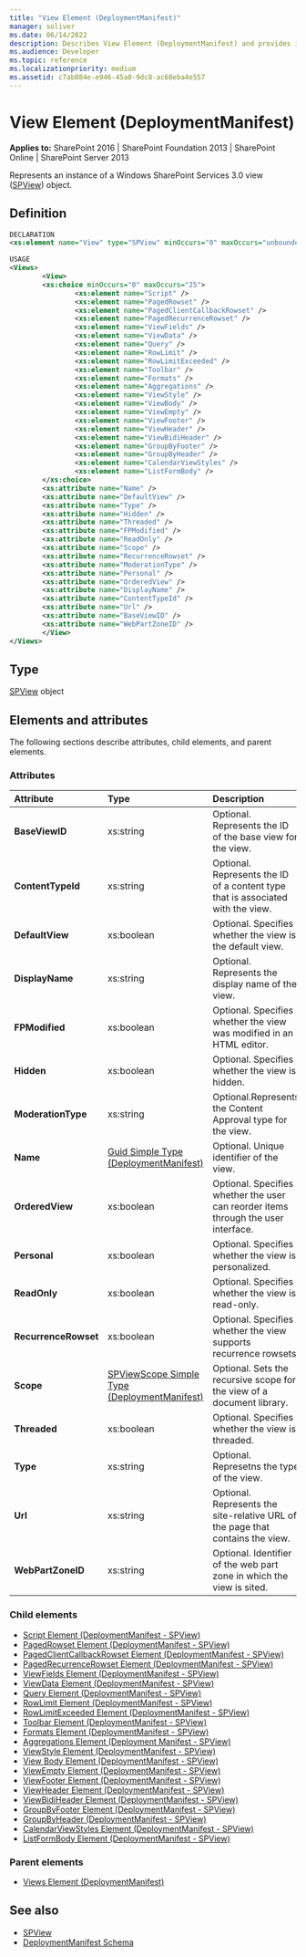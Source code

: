 ```yaml
---
title: "View Element (DeploymentManifest)"
manager: soliver
ms.date: 06/14/2022
description: Describes View Element (DeploymentManifest) and provides information on elements and attributes.
ms.audience: Developer
ms.topic: reference
ms.localizationpriority: medium
ms.assetid: c7ab084e-e946-45a0-9dc8-ac68eba4e557
---
```


# View Element (DeploymentManifest)

**Applies to:** SharePoint 2016 | SharePoint Foundation 2013 | SharePoint Online | SharePoint Server 2013

Represents an instance of a Windows SharePoint Services 3.0 view ([SPView](https://msdn.microsoft.com/library/Microsoft.SharePoint.SPView.aspx)) object.

## Definition

```XML
DECLARATION
<xs:element name="View" type="SPView" minOccurs="0" maxOccurs="unbounded" />

USAGE
<Views>
        <View>
        <xs:choice minOccurs="0" maxOccurs="25">
                <xs:element name="Script" />
                <xs:element name="PagedRowset" />
                <xs:element name="PagedClientCallbackRowset" />
                <xs:element name="PagedRecurrenceRowset" />
                <xs:element name="ViewFields" />
                <xs:element name="ViewData" />
                <xs:element name="Query" />
                <xs:element name="RowLimit" />
                <xs:element name="RowLimitExceeded" />
                <xs:element name="Toolbar" />
                <xs:element name="Formats" />
                <xs:element name="Aggregations" />
                <xs:element name="ViewStyle" />
                <xs:element name="ViewBody" />
                <xs:element name="ViewEmpty" />
                <xs:element name="ViewFooter" />
                <xs:element name="ViewHeader" />
                <xs:element name="ViewBidiHeader" />
                <xs:element name="GroupByFooter" />
                <xs:element name="GroupByHeader" />
                <xs:element name="CalendarViewStyles" />
                <xs:element name="ListFormBody" />
        </xs:choice>
        <xs:attribute name="Name" />
        <xs:attribute name="DefaultView" />
        <xs:attribute name="Type" />
        <xs:attribute name="Hidden" />
        <xs:attribute name="Threaded" />
        <xs:attribute name="FPModified" />
        <xs:attribute name="ReadOnly" />
        <xs:attribute name="Scope" />
        <xs:attribute name="RecurrenceRowset" />
        <xs:attribute name="ModerationType" />
        <xs:attribute name="Personal" />
        <xs:attribute name="OrderedView" />
        <xs:attribute name="DisplayName" />
        <xs:attribute name="ContentTypeId" />
        <xs:attribute name="Url" />
        <xs:attribute name="BaseViewID" />
        <xs:attribute name="WebPartZoneID" />
        </View>
</Views>

```

## Type

[SPView](https://msdn.microsoft.com/library/Microsoft.SharePoint.SPView.aspx) object

## Elements and attributes

The following sections describe attributes, child elements, and parent elements.

### Attributes

|**Attribute**|**Type**|**Description**|
|:-----|:-----|:-----|
|**BaseViewID** <br/> |xs:string  <br/> |Optional. Represents the ID of the base view for the view.  <br/> |
|**ContentTypeId** <br/> |xs:string  <br/> |Optional. Represents the ID of a content type that is associated with the view.  <br/> |
|**DefaultView** <br/> |xs:boolean  <br/> |Optional. Specifies whether the view is the default view.  <br/> |
|**DisplayName** <br/> |xs:string  <br/> |Optional. Represents the display name of the view.  <br/> |
|**FPModified** <br/> |xs:boolean  <br/> |Optional. Specifies whether the view was modified in an HTML editor.  <br/> |
|**Hidden** <br/> |xs:boolean  <br/> |Optional. Specifies whether the view is hidden.  <br/> |
|**ModerationType** <br/> |xs:string  <br/> |Optional.Represents the Content Approval type for the view.  <br/> |
|**Name** <br/> |[Guid Simple Type (DeploymentManifest)](guid-simple-type-deploymentmanifest.md) <br/> |Optional. Unique identifier of the view.  <br/> |
|**OrderedView** <br/> |xs:boolean  <br/> |Optional. Specifies whether the user can reorder items through the user interface.  <br/> |
|**Personal** <br/> |xs:boolean  <br/> |Optional. Specifies whether the view is personalized.  <br/> |
|**ReadOnly** <br/> |xs:boolean  <br/> |Optional. Specifies whether the view is read-only.  <br/> |
|**RecurrenceRowset** <br/> |xs:boolean  <br/> |Optional. Specifies whether the view supports recurrence rowsets.  <br/> |
|**Scope** <br/> |[SPViewScope Simple Type (DeploymentManifest)](spviewscope-simple-type-deploymentmanifest.md) <br/> |Optional. Sets the recursive scope for the view of a document library.  <br/> |
|**Threaded** <br/> |xs:boolean  <br/> |Optional. Specifies whether the view is threaded.  <br/> |
|**Type** <br/> |xs:string  <br/> |Optional. Represetns the type of the view.  <br/> |
|**Url** <br/> |xs:string  <br/> |Optional. Represents the site-relative URL of the page that contains the view.  <br/> |
|**WebPartZoneID** <br/> |xs:string  <br/> |Optional. Identifier of the web part zone in which the view is sited.  <br/> |

### Child elements

- [Script Element (DeploymentManifest - SPView)](script-element-deploymentmanifestspview.md)
- [PagedRowset Element (DeploymentManifest - SPView)](pagedrowset-element-deploymentmanifestspview.md)
- [PagedClientCallbackRowset Element (DeploymentManifest - SPView)](pagedclientcallbackrowset-element-deploymentmanifestspview.md)
- [PagedRecurrenceRowset Element (DeploymentManifest - SPView)](pagedrecurrencerowset-element-deploymentmanifestspview.md)
- [ViewFields Element (DeploymentManifest - SPView)](viewfields-element-deploymentmanifestspview.md)
- [ViewData Element (DeploymentManifest - SPView)](viewdata-element-deploymentmanifestspview.md)
- [Query Element (DeploymentManifest - SPView)](query-element-deploymentmanifestspview.md)
- [RowLimit Element (DeploymentManifest - SPView)](rowlimit-element-deploymentmanifestspview.md)
- [RowLimitExceeded Element (DeploymentManifest - SPView)](rowlimitexceeded-element-deploymentmanifestspview.md)
- [Toolbar Element (DeploymentManifest - SPView)](toolbar-element-deploymentmanifestspview.md)
- [Formats Element (DeploymentManifest - SPView)](formats-element-deploymentmanifestspview.md)
- [Aggregations Element (Deployment Manifest - SPView)](aggregations-element-deployment-manifestspview.md)
- [ViewStyle Element (DeploymentManifest - SPView)](viewstyle-element-deploymentmanifestspview.md)
- [View Body Element (DeploymentManifest - SPView)](view-body-element-deploymentmanifestspview.md)
- [ViewEmpty Element (DeploymentManifest - SPView)](viewempty-element-deploymentmanifestspview.md)
- [ViewFooter Element (DeploymentManifest - SPView)](viewfooter-element-deploymentmanifestspview.md)
- [ViewHeader Element (DeploymentManifest - SPView)](viewheader-element-deploymentmanifestspview.md)
- [ViewBidiHeader Element (DeploymentManifest - SPView)](viewbidiheader-element-deploymentmanifestspview.md)
- [GroupByFooter Element (DeploymentManifest - SPView)](groupbyfooter-element-deploymentmanifestspview.md)
- [GroupByHeader (DeploymentManifest - SPView)](groupbyheader-deploymentmanifestspview.md)
- [CalendarViewStyles Element (DeploymentManifest - SPView)](calendarviewstyles-element-deploymentmanifestspview.md)
- [ListFormBody Element (DeploymentManifest - SPView)](listformbody-element-deploymentmanifestspview.md)

### Parent elements

- [Views Element (DeploymentManifest)](views-element-deploymentmanifest.md)

## See also

- [SPView](https://msdn.microsoft.com/library/Microsoft.SharePoint.SPView.aspx)
- [DeploymentManifest Schema](deploymentmanifest-schema.md)
